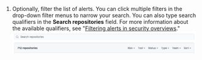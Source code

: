 1. Optionally, filter the list of alerts. You can click multiple filters in the drop-down filter menus to narrow your search. You can also type search qualifiers in the **Search repositories** field. For more information about the available qualifiers, see "[Filtering alerts in security overviews](/code-security/security-overview/filtering-alerts-in-the-security-overview)."
  ![The drop-down filter menus and Search repositories field in the security overview](/assets/images/help/security-overview/security-overview-filter-alerts.png)
